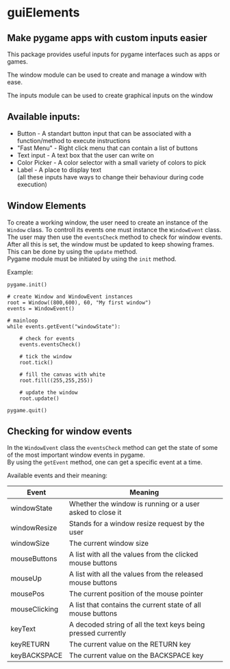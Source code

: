 # guiElements

## Make pygame apps with custom inputs easier

This package provides useful inputs for pygame interfaces such as apps or games.  

The window module can be used to create and manage a window with ease.  

The inputs module can be used to create graphical inputs on the window  

## Available inputs:  
* Button - A standart button input that can be associated with a function/method to execute instructions  
* "Fast Menu" - Right click menu that can contain a list of buttons  
* Text input - A text box that the user can write on  
* Color Picker - A color selector with a small variety of colors to pick  
* Label - A place to display text  
(all these inputs have ways to change their behaviour during code execution)

## Window Elements

To create a working window, the user need to create an instance of the ```Window``` class. To controll its events one must instance the ```WindowEvent``` class.  
The user may then use the ```eventsCheck``` method to check for window events.  
After all this is set, the window must be updated to keep showing frames. This can be done by using the ```update``` method.  
Pygame module must be initiated by using the ```init``` method.

Example:  
```
pygame.init()

# create Window and WindowEvent instances
root = Window((800,600), 60, "My first window")
events = WindowEvent()

# mainloop
while events.getEvent("windowState"):
    
    # check for events
    events.eventsCheck()

    # tick the window
    root.tick()

    # fill the canvas with white
    root.fill((255,255,255))

    # update the window
    root.update()

pygame.quit()

```

## Checking for window events

In the ```WindowEvent``` class the ```eventsCheck``` method can get the state of some of the most important window events in pygame.  
By using the ```getEvent``` method, one can get a specific event at a time.  

Available events and their meaning:

Event         | Meaning
--------------|----------------------------------------------------------
windowState   | Whether the window is running or a user asked to close it
windowResize  | Stands for a window resize request by the user
windowSize    | The current window size
mouseButtons  | A list with all the values from the clicked mouse buttons
mouseUp       | A list with all the values from the released mouse buttons
mousePos      | The current position of the mouse pointer
mouseClicking | A list that contains the current state of all mouse buttons
keyText       | A decoded string of all the text keys being pressed currently
keyRETURN     | The current value on the RETURN key
keyBACKSPACE  | The current value on the BACKSPACE key